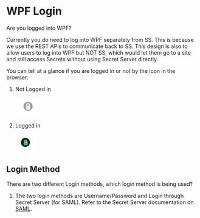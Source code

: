 [title]: # (Login)
[tags]: # (WPF, troubleshooting)
[priority]: # (82)
# WPF Login

Are you logged into WPF?

Currently you do need to log into WPF separately from SS. This is because we use the REST APIs to communicate back to SS. This design is also to allow users to log into WPF but NOT SS, which would let them go to a site and still access Secrets without using Secret Server directly.

You can tell at a glance if you are logged in or not by the icon in the browser.

1. Not Logged in

   ![](images/75f035d8078d87bccb813970fc4b4eaa.png)
1. Logged in

   ![](images/b8c444ca436812a3e466b42bc1231419.png)

## Login Method

There are two different Login methods, which login method is being used?

1. The two login methods are Username/Password and Login through Secret Server (for SAML). Refer to the Secret Server documentation on [SAML](../../../ss/0.1.1-dev/authentication/saml/index.md).

<!--Are there other authentication processes involved in the normal Secret Server Login? For example, are they using DUO? Okta?
-->
